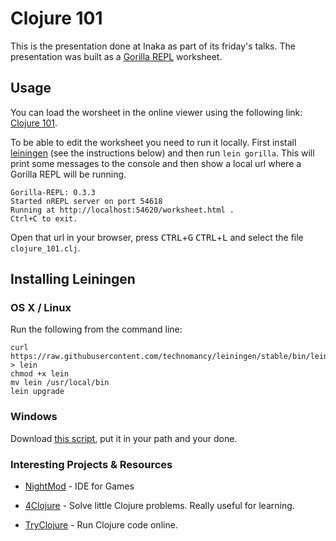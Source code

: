 Clojure 101
===========

This is the presentation done at Inaka as part of its friday's talks.
The presentation was built as a [Gorilla REPL][gorilla] worksheet.

## Usage

You can load the worsheet in the online viewer using the following link:
[Clojure 101][online].

To be able to edit the worksheet you need to run it locally. First install
[leiningen][lein] (see the instructions below) and then run `lein gorilla`. This will
print some messages to the console and then show a local url where a Gorilla
REPL will be running.

    Gorilla-REPL: 0.3.3
    Started nREPL server on port 54618
    Running at http://localhost:54620/worksheet.html .
    Ctrl+C to exit.

Open that url in your browser, press <kbd>CTRL</kbd>+<kbd>G</kbd>
<kbd>CTRL</kbd>+<kbd>L</kbd> and select the file `clojure_101.clj`.

## Installing Leiningen

### OS X / Linux

Run the following from the command line:

    curl https://raw.githubusercontent.com/technomancy/leiningen/stable/bin/lein > lein
    chmod +x lein
    mv lein /usr/local/bin
    lein upgrade

### Windows

Download [this script][lein-bat], put it in your path and your done.

### Interesting Projects & Resources

- [NightMod](https://nightmod.net/) - IDE for Games
- [4Clojure](http://www.4clojure.com/) - Solve little Clojure problems. Really useful for learning.
- [TryClojure](http://www.tryclj.com/) - Run Clojure code online.


  [gorilla]: http://gorilla-repl.org/index.html
  [online]: http://viewer.gorilla-repl.org/view.html?source=github&user=jfacorro&repo=clojure-101&path=clojure_101.clj
  [lein-bat]: https://raw.githubusercontent.com/technomancy/leiningen/stable/bin/lein.bat
  [lein]: https://github.com/technomancy/leiningen/
